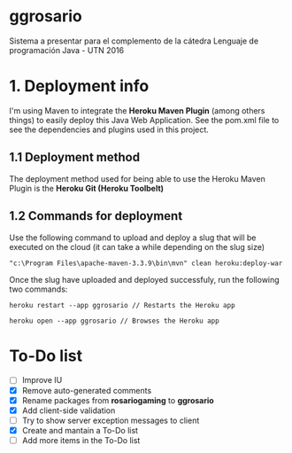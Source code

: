 # ggrosario
Sistema a presentar para el complemento de la cátedra Lenguaje de programación Java - UTN 2016

# 1. Deployment info

I'm using Maven to integrate the **Heroku Maven Plugin** (among others things) to easily deploy this Java Web Application. See the pom.xml file to see the dependencies and plugins used in this project.

## 1.1 Deployment method

The deployment method used for being able to use the Heroku Maven Plugin is the **Heroku Git (Heroku Toolbelt)**

## 1.2 Commands for deployment

Use the following command to upload and deploy a slug that will be executed on the cloud (it can take a while depending on the slug size)
```
"c:\Program Files\apache-maven-3.3.9\bin\mvn" clean heroku:deploy-war
```
Once the slug have uploaded and deployed successfuly, run the following two commands:
```
heroku restart --app ggrosario // Restarts the Heroku app

heroku open --app ggrosario // Browses the Heroku app
```

# To-Do list
- [ ] Improve IU
- [X] Remove auto-generated comments
- [x] Rename packages from **rosariogaming** to **ggrosario**
- [X] Add client-side validation
- [ ] Try to show server exception messages to client
- [x] Create and mantain a To-Do list
- [ ] Add more items in the To-Do list
